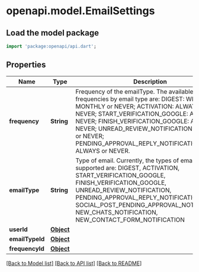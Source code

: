 # openapi.model.EmailSettings

## Load the model package
```dart
import 'package:openapi/api.dart';
```

## Properties
Name | Type | Description | Notes
------------ | ------------- | ------------- | -------------
**frequency** | **String** | Frequency of the emailType. The available frequencies by email type are: DIGEST: WEEKLY, MONTHLY or NEVER; ACTIVATION: ALWAYS or NEVER; START_VERIFICATION_GOOGLE: ALWAYS or NEVER; FINISH_VERIFICATION_GOOGLE: ALWAYS or NEVER; UNREAD_REVIEW_NOTIFICATION: ALWAYS or NEVER; PENDING_APPROVAL_REPLY_NOTIFICATION: DAILY, ALWAYS or NEVER. | [optional] 
**emailType** | **String** | Type of email. Currently, the types of email supported are: DIGEST, ACTIVATION, START_VERIFICATION_GOOGLE, FINISH_VERIFICATION_GOOGLE, UNREAD_REVIEW_NOTIFICATION, PENDING_APPROVAL_REPLY_NOTIFICATION, SOCIAL_POST_PENDING_APPROVAL_NOTIFICATION, NEW_CHATS_NOTIFICATION, NEW_CONTACT_FORM_NOTIFICATION | [optional] 
**userId** | [**Object**](.md) |  | [optional] 
**emailTypeId** | [**Object**](.md) |  | [optional] 
**frequencyId** | [**Object**](.md) |  | [optional] 

[[Back to Model list]](../README.md#documentation-for-models) [[Back to API list]](../README.md#documentation-for-api-endpoints) [[Back to README]](../README.md)


